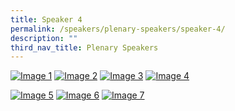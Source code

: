 ```yaml
---
title: Speaker 4
permalink: /speakers/plenary-speakers/speaker-4/
description: ""
third_nav_title: Plenary Speakers
---
```

[![Image 1](image1.png)](www.google.com) [![Image 2](image2.png)](www.youtube.com) [![Image 3](image3.png)](www.google.com) [![Image 4](image4.png)](www.google.com)

[![Image 5](image5.png)](www.google.com) [![Image 6](image6.png)](www.youtube.com) [![Image 7](image7.png)](www.youtube.com) 

